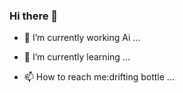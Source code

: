 ### Hi there 👋

- 🔭 I’m currently working Ai ...
- 🌱 I’m currently learning ...

- 📫 How to reach me:drifting bottle ...

